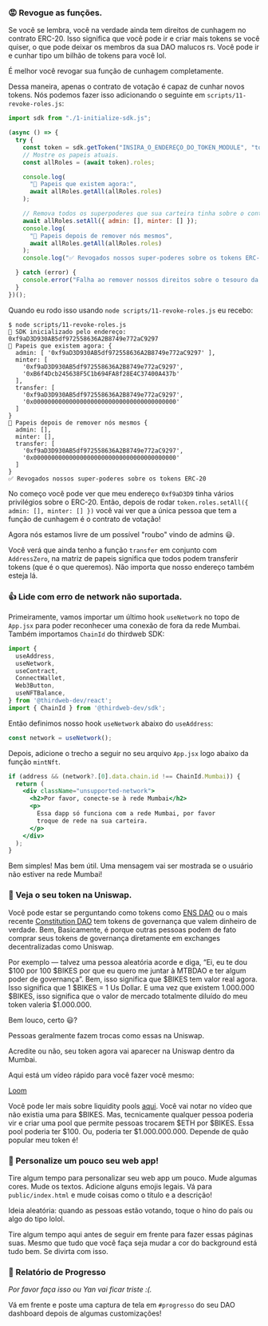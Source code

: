 ### 😡 Revogue as funções.

Se você se lembra, você na verdade ainda tem direitos de cunhagem no contrato ERC-20. Isso significa que você pode ir e criar mais tokens se você quiser, o que pode deixar os membros da sua DAO malucos rs. Você pode ir e cunhar tipo um bilhão de tokens para você lol.

É melhor você revogar sua função de cunhagem completamente.

Dessa maneira, apenas o contrato de votação é capaz de cunhar novos tokens. Nós podemos fazer isso adicionando o seguinte em `scripts/11-revoke-roles.js`:

```jsx
import sdk from "./1-initialize-sdk.js";

(async () => {
  try {
    const token = sdk.getToken("INSIRA_O_ENDEREÇO_DO_TOKEN_MODULE", "token");
    // Mostre os papeis atuais.
    const allRoles = (await token).roles;

    console.log(
      "👀 Papeis que existem agora:",
      await allRoles.getAll(allRoles.roles)
    );

    // Remova todos os superpoderes que sua carteira tinha sobre o contrato ERC-20.
    await allRoles.setAll({ admin: [], minter: [] });
    console.log(
      "🎉 Papeis depois de remover nós mesmos",
      await allRoles.getAll(allRoles.roles)
    );
    console.log("✅ Revogados nossos super-poderes sobre os tokens ERC-20");

  } catch (error) {
    console.error("Falha ao remover nossos direitos sobre o tesouro da DAO", error);
  }
})();
```

Quando eu rodo isso usando `node scripts/11-revoke-roles.js` eu recebo:

```plaintext
$ node scripts/11-revoke-roles.js 
👋 SDK inicializado pelo endereço: 0xf9aD3D930AB5df972558636A2B8749e772aC9297
👀 Papeis que existem agora: {
  admin: [ '0xf9aD3D930AB5df972558636A2B8749e772aC9297' ],
  minter: [
    '0xf9aD3D930AB5df972558636A2B8749e772aC9297',
    '0xB6f4Dcb245638F5C1b694FA8f28E4C37400A437b'
  ],
  transfer: [
    '0xf9aD3D930AB5df972558636A2B8749e772aC9297',
    '0x0000000000000000000000000000000000000000'
  ]
}
🎉 Papeis depois de remover nós mesmos {
  admin: [],
  minter: [],
  transfer: [
    '0xf9aD3D930AB5df972558636A2B8749e772aC9297',
    '0x0000000000000000000000000000000000000000'
  ]
}
✅ Revogados nossos super-poderes sobre os tokens ERC-20
```

No começo você pode ver que meu endereço `0xf9aD3D9` tinha vários privilégios sobre o ERC-20. Então, depois de rodar `token.roles.setAll({ admin: [], minter: [] })` você vai ver que a única pessoa que tem a função de cunhagem é o contrato de votação!

Agora nós estamos livre de um possível "roubo" vindo de admins 😃.

Você verá que ainda tenho a função `transfer` em conjunto com `AddressZero`, na matriz de papeis significa que todos podem transferir tokens (que é o que queremos). Não importa que nosso endereço também esteja lá.

### 👍 Lide com erro de network não suportada.

Primeiramente, vamos importar um último hook `useNetwork` no topo de `App.jsx` para poder reconhecer uma conexão de fora da rede Mumbai. Também importamos `ChainId` do thirdweb SDK:

```jsx
import {
  useAddress,
  useNetwork,
  useContract,
  ConnectWallet,
  Web3Button,
  useNFTBalance,
} from '@thirdweb-dev/react';
import { ChainId } from '@thirdweb-dev/sdk';
```

Então definimos nosso hook `useNetwork` abaixo do `useAddress`:

```jsx
const network = useNetwork();
``` 

Depois, adicione o trecho a seguir no seu arquivo `App.jsx` logo abaixo da função `mintNft`.

```jsx
if (address && (network?.[0].data.chain.id !== ChainId.Mumbai)) {
  return (
    <div className="unsupported-network">
      <h2>Por favor, conecte-se à rede Mumbai</h2>
      <p>
        Essa dapp só funciona com a rede Mumbai, por favor 
        troque de rede na sua carteira.
      </p>
    </div>
  );
}
```

Bem simples! Mas bem útil. Uma mensagem vai ser mostrada se o usuário não estiver na rede Mumbai!

### 🤑 Veja o seu token na Uniswap.

Você pode estar se perguntando como tokens como [ENS DAO](https://coinmarketcap.com/currencies/ethereum-name-service/) ou o mais recente [Constitution DAO](https://coinmarketcap.com/currencies/constitutiondao/) tem tokens de governança que valem dinheiro de verdade. Bem, Basicamente, é porque outras pessoas podem de fato comprar seus tokens de governança diretamente em exchanges decentralizadas como Uniswap.

Por exemplo — talvez uma pessoa aleatória acorde e diga, “Ei, eu te dou $100 por 100 $BIKES por que eu quero me juntar à MTBDAO e ter algum poder de governança”. Bem, isso significa que $BIKES tem valor real agora. Isso significa que 1 $BIKES = 1 Us Dollar. E uma vez que existem 1.000.000 $BIKES, isso significa que o valor de mercado totalmente diluído do meu token valeria $1.000.000.

Bem louco, certo 😃?

Pessoas geralmente fazem trocas como essas na Uniswap.

Acredite ou não, seu token agora vai aparecer na Uniswap dentro da Mumbai.

Aqui está um vídeo rápido para você fazer você mesmo: 

[Loom](https://www.loom.com/share/994d0e73f7f14af8a732d40e3d84c45e)

Você pode ler mais sobre liquidity pools [aqui](https://www.web3dev.com.br/fatimalima/a-uniswap-v3-explicada-2b8g). Você vai notar no vídeo que não existia uma para $BIKES. Mas, tecnicamente qualquer pessoa poderia vir e criar uma pool que permite pessoas trocarem $ETH por $BIKES. Essa pool poderia ter $100. Ou, poderia ter $1.000.000.000. Depende de quão popular meu token é!

### 🎨 Personalize um pouco seu web app!

Tire algum tempo para personalizar seu web app um pouco. Mude algumas cores. Mude os textos. Adicione alguns emojis legais. Vá para `public/index.html` e mude coisas como o título e a descrição!

Ideia aleatória: quando as pessoas estão votando, toque o hino do país ou algo do tipo lolol.

Tire algum tempo aqui antes de seguir em frente para fazer essas páginas suas. Mesmo que tudo que você faça seja mudar a cor do background está tudo bem. Se divirta com isso.

### 🚨 Relatório de Progresso

*Por favor faça isso ou Yan vai ficar triste :(.*

Vá em frente e poste uma captura de tela em `#progresso` do seu DAO dashboard depois de algumas customizações!
